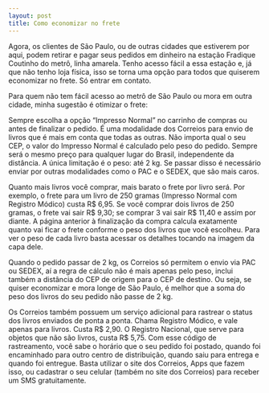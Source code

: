 ```yaml
---
layout: post
title: Como economizar no frete
---
```


Agora, os clientes de São Paulo, ou de outras cidades que estiverem por aqui, podem retirar e pagar seus pedidos em dinheiro na estação Fradique Coutinho do metrô, linha amarela. Tenho acesso fácil a essa estação e, já que não tenho loja física, isso se torna uma opção para todos que quiserem economizar no frete. Só entrar em contato.

Para quem não tem fácil acesso ao metrô de São Paulo ou mora em outra cidade, minha sugestão é otimizar o frete:

Sempre escolha a opção “Impresso Normal” no carrinho de compras ou antes de finalizar o pedido. É uma modalidade dos Correios para envio de livros que é mais em conta que todas as outras. Não importa qual o seu CEP, o valor do Impresso Normal é calculado pelo peso do pedido. Sempre será o mesmo preço para qualquer lugar do Brasil, independente da distância. A única limitação é o peso: até 2 kg. Se passar disso é necessário enviar por outras modalidades como o PAC e o SEDEX, que são mais caros.

Quanto mais livros você comprar, mais barato o frete por livro será. Por exemplo, o frete para um livro de 250 gramas (Impresso Normal com Registro Módico) custa R$ 6,95. Se você comprar dois livros de 250 gramas, o frete vai sair R$ 9,30; se comprar 3 vai sair R$ 11,40 e assim por diante. A página anterior à finalização da compra calcula exatamente quanto vai ficar o frete conforme o peso dos livros que você escolheu. Para ver o peso de cada livro basta acessar os detalhes tocando na imagem da capa dele.

Quando o pedido passar de 2 kg, os Correios só permitem o envio via PAC ou SEDEX, aí a regra de cálculo não é mais apenas pelo peso, inclui também a distância do CEP de origem para o CEP de destino. Ou seja, se quiser economizar e mora longe de São Paulo, é melhor que a soma do peso dos livros do seu pedido não passe de 2 kg.

Os Correios também possuem um serviço adicional para rastrear o status dos livros enviados de ponta a ponta. Chama Registro Módico, e vale apenas para livros. Custa R$ 2,90. O Registro Nacional, que serve para objetos que não são livros, custa R$ 5,75. Com esse código de rastreamento, você sabe o horário que o seu pedido foi postado, quando foi encaminhado para outro centro de distribuição, quando saiu para entrega e quando foi entregue. Basta utilizar o site dos Correios, Apps que fazem isso, ou cadastrar o seu celular (também no site dos Correios) para receber um SMS gratuitamente.